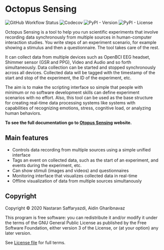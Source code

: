 Octopus Sensing
===============

![GitHub Workflow Status](https://img.shields.io/github/workflow/status/octopus-sensing/octopus-sensing/Python%20Check?label=checks)
![Codecov](https://img.shields.io/codecov/c/gh/octopus-sensing/octopus-sensing)
![PyPI - Version](https://img.shields.io/pypi/v/octopus-sensing)
![PyPI - License](https://img.shields.io/pypi/l/octopus-sensing)


Octopus Sensing is a tool to help you run scientific experiments that involve recording data synchronously from
multiple sources in human-computer interaction studies. You write steps of an experiment scenario, for example showing a stimulus and then a questionnaire. The tool takes care of the rest.

It can collect data from multiple devices such as OpenBCI EEG headset, Shimmer sensor (GSR and PPG),
Video and Audio and so forth simultaneously. Data collection can be started and stopped synchronously across all devices.
Collected data will be tagged with the timestamp of the start and stop of the experiment, the ID of
the experiment, etc.

The aim is to make the scripting interface so simple that people with minimum or no software
development skills can define experiment scenarios with no effort. 
Also, this tool can be used as the base structure for creating real-time data processing systems like systems with capabilities of recognizing emotions, stress, cognitive load, or analyzing human behaviors.


**To see the full documentation go to [Otopus Sensing](https://octopus-sensing.nastaran-saffar.me/) website.**

Main features
--------------

* Controls data recording from multiple sources using a simple unified interface
* Tags an event on collected data, such as the start of an experiment, and events during the experiment, etc.
* Can show stimuli (images and videos) and questionnaires
* Monitoring interface that visualizes collected data in real-time
* Offline visualization of data from multiple sources simultanously

Copyright
---------
Copyright © 2020 Nastaran Saffaryazdi, Aidin Gharibnavaz

This program is free software: you can redistribute it and/or modify it under the terms of the GNU
General Public License as published by the Free Software Foundation, either version 3 of the
License, or (at your option) any later version.

See [License file](https://github.com/nastaran62/octopus-sensing/blob/master/LICENSE) for full terms.
